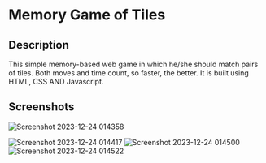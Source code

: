 # Memory Game of Tiles

## Description

This simple memory-based web game in which he/she should match pairs of tiles. Both moves and time count, so faster, the better. It is built using HTML, CSS AND Javascript.

## Screenshots

![Screenshot 2023-12-24 014358](https://github.com/Yarlin16/Javascript-projects-fork/assets/119430739/e7f3911a-852e-4a6e-91cd-b730847b03a2)

![Screenshot 2023-12-24 014417](https://github.com/Yarlin16/Javascript-projects-fork/assets/119430739/49305946-8dba-4ce2-80ac-fd5962c74589)
![Screenshot 2023-12-24 014500](https://github.com/Yarlin16/Javascript-projects-fork/assets/119430739/dfb9fb43-c7dd-4ff0-9a5d-c0b6bf4a23bb)
![Screenshot 2023-12-24 014522](https://github.com/Yarlin16/Javascript-projects-fork/assets/119430739/3d7c859b-640a-41df-a341-3df4417fbae2)
